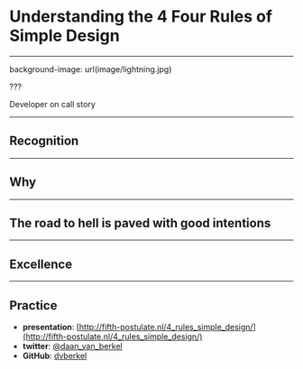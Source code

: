 # Understanding the 4 Four Rules of Simple Design

---

background-image: url(image/lightning.jpg)

???

Developer on call story

---

## Recognition

---

## Why

---

## The road to hell is paved with good intentions 

---

## Excellence

---

## Practice

* **presentation**: [http://fifth-postulate.nl/4_rules_simple_design/](http://fifth-postulate.nl/4_rules_simple_design/)
* **twitter**: [@daan_van_berkel](https://twitter.com/daan_van_berkel)
* **GitHub**: [dvberkel](https://github.com/dvberkel)
